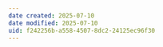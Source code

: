 ```yaml
---
date created: 2025-07-10
date modified: 2025-07-10
uid: f242256b-a558-4507-8dc2-24125ec96f30
---
```

